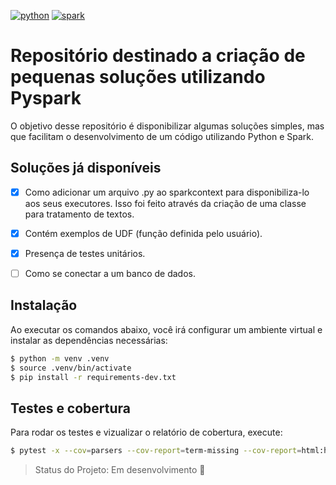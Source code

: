 [![python](https://img.shields.io/badge/python-3.6-blue.svg)](https://www.python.org/)
[![spark](https://img.shields.io/badge/Spark-2.4.5-red)](https://spark.apache.org/)

# Repositório destinado a criação de pequenas soluções utilizando Pyspark

O objetivo desse repositório é disponibilizar algumas soluções simples, mas que facilitam o desenvolvimento de um código utilizando Python e Spark.


## Soluções já disponíveis 

- [X] Como adicionar um arquivo .py ao sparkcontext para disponibiliza-lo aos seus executores. Isso foi feito através da criação de uma classe para tratamento de textos.
- [X] Contém exemplos de UDF (função definida pelo usuário).
- [X] Presença de testes unitários.
- [ ] Como se conectar a um banco de dados.  


## Instalação

Ao executar os comandos abaixo, você irá configurar um ambiente virtual e instalar as dependências necessárias:

```bash
$ python -m venv .venv
$ source .venv/bin/activate
$ pip install -r requirements-dev.txt
```

## Testes e cobertura

Para rodar os testes e vizualizar o relatório de cobertura, execute:

```bash
$ pytest -x --cov=parsers --cov-report=term-missing --cov-report=html:htmlcov
```

> Status do Projeto: Em desenvolvimento :construction:
